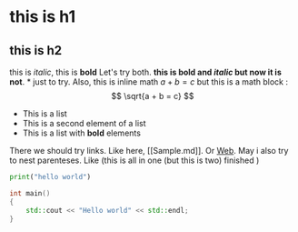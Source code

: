# this is h1 
## this is h2 

this is *italic*, this is **bold** Let's try both. **this is bold and _italic_ but now it is not**. \* just to try. Also, this is inline math $a + b = c$ but this is a math block :
$$
\sqrt{a + b = c}
$$

- This is a list 
- This is a second element of a list
- This is a list with __bold__ elements

There we should try links. Like here, [[Sample.md]]. Or [Web](https://www.youtube.com/watch?v=dQw4w9WgXcQ).
May i also try to nest parenteses. Like (this is all in one (but this is two) finished )

```python 
print("hello world")
```

```cpp 
int main()
{
    std::cout << "Hello world" << std::endl;
}
```
